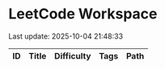 # LeetCode Workspace

Last update: 2025-10-04 21:48:33

| ID | Title | Difficulty | Tags | Path |
|---:|-------|:----------:|------|------|